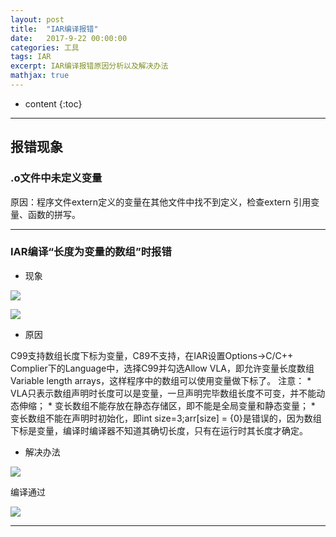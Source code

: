 ```yaml
---
layout: post
title:  "IAR编译报错"
date:   2017-9-22 00:00:00
categories: 工具
tags: IAR
excerpt: IAR编译报错原因分析以及解决办法
mathjax: true
---
```

* content
{:toc}
---

## 报错现象
### .o文件中未定义变量

原因：程序文件extern定义的变量在其他文件中找不到定义，检查extern 引用变量、函数的拼写。

---

### IAR编译“长度为变量的数组”时报错  
* 现象

![](http://wx1.sinaimg.cn/mw690/e4439297gy1fjsb1kz955j20f900ugle.jpg)

![](http://wx4.sinaimg.cn/mw690/e4439297gy1fjsb1lhv3dj20fb01st8h.jpg)

* 原因

C99支持数组长度下标为变量，C89不支持，在IAR设置Options->C/C++ Complier下的Language中，选择C99并勾选Allow VLA，即允许变量长度数组Variable length arrays，这样程序中的数组可以使用变量做下标了。
注意：
	* VLA只表示数组声明时长度可以是变量，一旦声明完毕数组长度不可变，并不能动态伸缩；
	* 变长数组不能存放在静态存储区，即不能是全局变量和静态变量；
	* 变长数组不能在声明时初始化，即int size=3;arr[size] = {0}是错误的，因为数组下标是变量，编译时编译器不知道其确切长度，只有在运行时其长度才确定。


* 解决办法

![](http://wx2.sinaimg.cn/mw690/e4439297gy1fjsb1lxdgqj20g80dxaaq.jpg)

编译通过

![](http://wx2.sinaimg.cn/mw690/e4439297gy1fjsb1mdvg7j20fi01c743.jpg)





---


